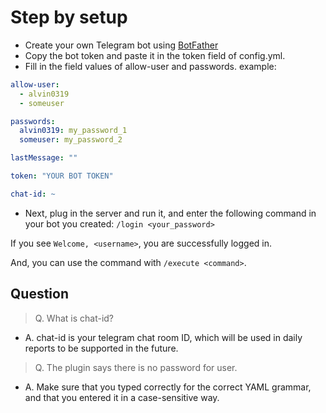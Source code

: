 # Step by setup

* Create your own Telegram bot using [BotFather](https://t.me/botFather)
* Copy the bot token and paste it in the token field of config.yml.
* Fill in the field values of allow-user and passwords. example:
```yaml
allow-user:
  - alvin0319
  - someuser

passwords:
  alvin0319: my_password_1
  someuser: my_password_2

lastMessage: ""

token: "YOUR BOT TOKEN"

chat-id: ~
```
* Next, plug in the server and run it, and enter the following command in your bot you created: `/login <your_password>`

If you see `Welcome, <username>`, you are successfully logged in.

And, you can use the command with `/execute <command>`.

## Question
> Q. What is chat-id?
* A. chat-id is your telegram chat room ID, which will be used in daily reports to be supported in the future.
> Q. The plugin says there is no password for user.
* A. Make sure that you typed correctly for the correct YAML grammar, and that you entered it in a case-sensitive way.